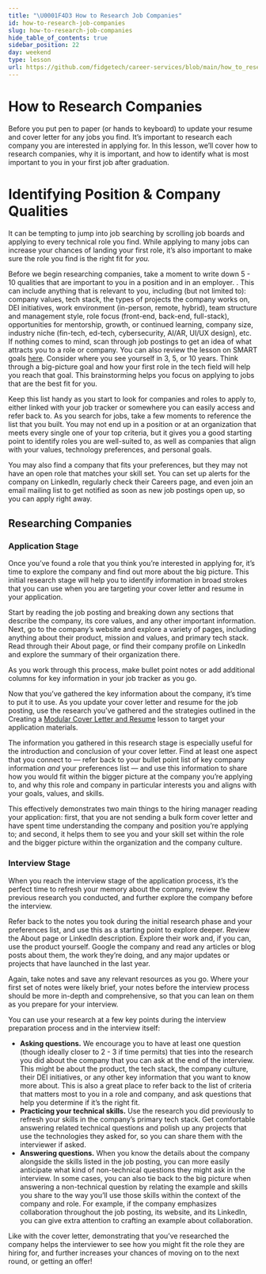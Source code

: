 ```yaml
---
title: "\U0001F4D3 How to Research Job Companies"
id: how-to-research-job-companies
slug: how-to-research-job-companies
hide_table_of_contents: true
sidebar_position: 22
day: weekend
type: lesson
url: https://github.com/fidgetech/career-services/blob/main/how_to_research_companies.md
---
```


# How to Research Companies 

Before you put pen to paper (or hands to keyboard) to update your resume and cover letter for any jobs you find. It’s important to research each company you are interested in applying for. In this lesson, we’ll cover how to research companies, why it is important, and how to identify what is most important to you in your first job after graduation. 

# Identifying Position & Company Qualities

It can be tempting to jump into job searching by scrolling job boards and applying to every technical role you find. While applying to many jobs can increase your chances of landing your first role, it’s also important to make sure the role you find is the right fit for *you.* 

Before we begin researching companies, take a moment to write down 5 - 10 qualities that are important to you in a position and in an employer. . This can include anything that is relevant to you, including (but not limited to): company values, tech stack, the types of projects the company works on, DEI initiatives, work environment (in-person, remote, hybrid), team structure and management style, role focus (front-end, back-end, full-stack), opportunities for mentorship, growth, or continued learning, company size, industry niche (fin-tech, ed-tech, cybersecurity, AI/AR, UI/UX design), etc. If nothing comes to mind, scan through job postings to get an idea of what attracts you to a role or company. You can also review the lesson on SMART goals [here](https://full-time.learnhowtoprogram.com/career-services/applying-for-internships-and-jobs/goal-setting-&-career-services-overview---part-2). Consider where you see yourself in 3, 5, or 10 years. Think through a big-picture goal and how your first role in the tech field will help you reach that goal. This brainstorming helps you focus on applying to jobs that are the best fit for you.

Keep this list handy as you start to look for companies and roles to apply to, either linked with your job tracker or somewhere you can easily access and refer back to. As you search for jobs, take a few moments to reference the list that you built. You may not end up in a position or at an organization that meets every single one of your top criteria, but it gives you a good starting point to identify roles you are well-suited to, as well as companies that align with your values, technology preferences, and personal goals. 

You may also find a company that fits your preferences, but they may not have an open role that matches your skill set. You can set up alerts for the company on LinkedIn, regularly check their Careers page, and even join an email mailing list to get notified as soon as new job postings open up, so you can apply right away.

## Researching Companies

### Application Stage 

Once you’ve found a role that you think you’re interested in applying for, it’s time to explore the company and find out more about the big picture. This initial research stage will help you to identify information in broad strokes that you can use when you are targeting your cover letter and resume in your application.

Start by reading the job posting and breaking down any sections that describe the company, its core values, and any other important information. Next, go to the company’s website and explore a variety of pages, including anything about their product, mission and values, and primary tech stack. Read through their About page, or find their company profile on LinkedIn and explore the summary of their organization there.

As you work through this process, make bullet point notes or add additional columns for key information in your job tracker as you go. 

Now that you’ve gathered the key information about the company, it’s time to put it to use. As you update your cover letter and resume for the job posting, use the research you’ve gathered and the strategies outlined in the Creating a [Modular Cover Letter and Resume](https://full-time.learnhowtoprogram.com/career-services/preparing-for-job-interviews/modular-cover-letter-and-resume) lesson to target your application materials. 

The information you gathered in this research stage is especially useful for the introduction and conclusion of your cover letter. Find at least one aspect that you connect to — refer back to your bullet point list of key company information *and* your preferences list — and use this information to share how you would fit within the bigger picture at the company you’re applying to, and why this role and company in particular interests you and aligns with your goals, values, and skills. 

This effectively demonstrates two main things to the hiring manager reading your application: first, that you are not sending a bulk form cover letter and have spent time understanding the company and position you’re applying to; and second, it helps them to see you and your skill set within the role and the bigger picture within the organization and the company culture. 

### Interview Stage

When you reach the interview stage of the application process, it’s the perfect time to refresh your memory about the company, review the previous research you conducted, and further explore the company before the interview. 

Refer back to the notes you took during the initial research phase and your preferences list, and use this as a starting point to explore deeper. Review the About page or LinkedIn description. Explore their work and, if you can, use the product yourself. Google the company and read any articles or blog posts about them, the work they’re doing, and any major updates or projects that have launched in the last year. 

Again, take notes and save any relevant resources as you go. Where your first set of notes were likely brief, your notes before the interview process should be more in-depth and comprehensive, so that you can lean on them as you prepare for your interview.  

You can use your research at a few key points during the interview preparation process and in the interview itself: 

* **Asking questions.** We encourage you to have at least one question (though ideally closer to 2 - 3 if time permits) that ties into the research you did about the company that you can ask at the end of the interview. This might be about the product, the tech stack, the company culture, their DEI initiatives, or any other key information that you want to know more about. This is also a great place to refer back to the list of criteria that matters most to you in a role and company, and ask questions that help you determine if it’s the right fit. 
* **Practicing your technical skills.** Use the research you did previously to refresh your skills in the company’s primary tech stack. Get comfortable answering related technical questions and polish up any projects that use the technologies they asked for, so you can share them with the interviewer if asked. 
* **Answering questions.** When you know the details about the company alongside the skills listed in the job posting, you can more easily anticipate what kind of non-technical questions they might ask in the interview. In some cases, you can also tie back to the big picture when answering a non-technical question by relating the example and skills you share to the way you’ll use those skills within the context of the company and role. For example, if the company emphasizes collaboration throughout the job posting, its website, and its LinkedIn, you can give extra attention to crafting an example about collaboration.

Like with the cover letter, demonstrating that you’ve researched the company helps the interviewer to see how you might fit the role they are hiring for, and further increases your chances of moving on to the next round, or getting an offer! 
